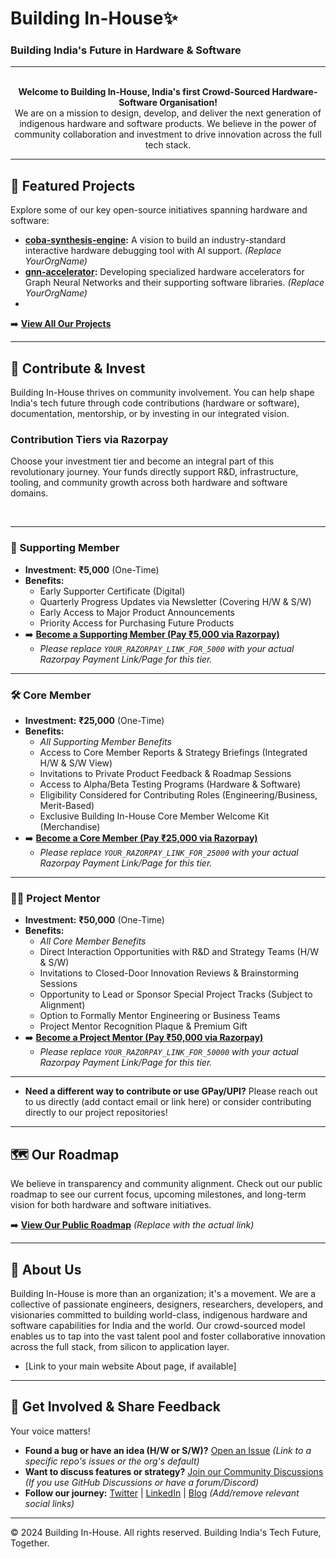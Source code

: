 # Building In-House✨
### Building India's Future in Hardware & Software

---

<p align="center">
  <!-- Optional: Add your Logo here if you have one hosted -->
  <!-- <img src="URL_TO_YOUR_LOGO.png" alt="Building In-House Logo" width="200"/> -->
  <br>
  <strong>Welcome to Building In-House, India's first Crowd-Sourced Hardware-Software Organisation!</strong>
  <br>
  We are on a mission to design, develop, and deliver the next generation of indigenous hardware and software products. We believe in the power of community collaboration and investment to drive innovation across the full tech stack.
</p>

---


## <a id="featured-projects"></a>🚀 Featured Projects

Explore some of our key open-source initiatives spanning hardware and software:

*   **[coba-synthesis-engine](https://github.com/Building-in-house/coba-synthesis-engine):** A vision to build an industry-standard interactive hardware debugging tool with AI support. *(Replace YourOrgName)*
*   **[gnn-accelerator](https://github.com/Building-in-house/gnn-accelerator):** Developing specialized hardware accelerators for Graph Neural Networks and their supporting software libraries. *(Replace YourOrgName)*
*   
➡️ [**View All Our Projects**](https://github.com/orgs/Building-in-house/repositories)

---

## <a id="contribute--invest"></a>🤝 Contribute & Invest

Building In-House thrives on community involvement. You can help shape India's tech future through code contributions (hardware or software), documentation, mentorship, or by investing in our integrated vision.

### Contribution Tiers via Razorpay

Choose your investment tier and become an integral part of this revolutionary journey. Your funds directly support R&D, infrastructure, tooling, and community growth across both hardware and software domains.

<br>

---

### 🌱 Supporting Member

*   **Investment:** **₹5,000** (One-Time)
*   **Benefits:**
    *   Early Supporter Certificate (Digital)
    *   Quarterly Progress Updates via Newsletter (Covering H/W & S/W)
    *   Early Access to Major Product Announcements
    *   Priority Access for Purchasing Future Products
*   ➡️ [**Become a Supporting Member (Pay ₹5,000 via Razorpay)**](YOUR_RAZORPAY_LINK_FOR_5000)
    *   *Please replace `YOUR_RAZORPAY_LINK_FOR_5000` with your actual Razorpay Payment Link/Page for this tier.*

---

### 🛠️ Core Member

*   **Investment:** **₹25,000** (One-Time)
*   **Benefits:**
    *   _All Supporting Member Benefits_
    *   Access to Core Member Reports & Strategy Briefings (Integrated H/W & S/W View)
    *   Invitations to Private Product Feedback & Roadmap Sessions
    *   Access to Alpha/Beta Testing Programs (Hardware & Software)
    *   Eligibility Considered for Contributing Roles (Engineering/Business, Merit-Based)
    *   Exclusive Building In-House Core Member Welcome Kit (Merchandise)
*   ➡️ [**Become a Core Member (Pay ₹25,000 via Razorpay)**](YOUR_RAZORPAY_LINK_FOR_25000)
    *   *Please replace `YOUR_RAZORPAY_LINK_FOR_25000` with your actual Razorpay Payment Link/Page for this tier.*

---

### 🧑‍🏫 Project Mentor

*   **Investment:** **₹50,000** (One-Time)
*   **Benefits:**
    *   _All Core Member Benefits_
    *   Direct Interaction Opportunities with R&D and Strategy Teams (H/W & S/W)
    *   Invitations to Closed-Door Innovation Reviews & Brainstorming Sessions
    *   Opportunity to Lead or Sponsor Special Project Tracks (Subject to Alignment)
    *   Option to Formally Mentor Engineering or Business Teams
    *   Project Mentor Recognition Plaque & Premium Gift
*   ➡️ [**Become a Project Mentor (Pay ₹50,000 via Razorpay)**](YOUR_RAZORPAY_LINK_FOR_50000)
    *   *Please replace `YOUR_RAZORPAY_LINK_FOR_50000` with your actual Razorpay Payment Link/Page for this tier.*

---

*   **Need a different way to contribute or use GPay/UPI?** Please reach out to us directly (add contact email or link here) or consider contributing directly to our project repositories!

---

## <a id="roadmap"></a>🗺️ Our Roadmap

We believe in transparency and community alignment. Check out our public roadmap to see our current focus, upcoming milestones, and long-term vision for both hardware and software initiatives.

➡️ [**View Our Public Roadmap**](link-to-your-roadmap-file-wiki-or-project-board) *(Replace with the actual link)*

---

## <a id="about-us"></a>🏢 About Us

Building In-House is more than an organization; it's a movement. We are a collective of passionate engineers, designers, researchers, developers, and visionaries committed to building world-class, indigenous hardware and software capabilities for India and the world. Our crowd-sourced model enables us to tap into the vast talent pool and foster collaborative innovation across the full stack, from silicon to application layer.

*   [Link to your main website About page, if available]

---

## 💬 Get Involved & Share Feedback

Your voice matters!

*   **Found a bug or have an idea (H/W or S/W)?** [Open an Issue](https://github.com/YourOrgName/RelevantRepo/issues) *(Link to a specific repo's issues or the org's default)*
*   **Want to discuss features or strategy?** [Join our Community Discussions](link-to-discussions-or-forum) *(If you use GitHub Discussions or have a forum/Discord)*
*   **Follow our journey:** [Twitter](link-to-twitter) | [LinkedIn](link-to-linkedin) | [Blog](link-to-blog) *(Add/remove relevant social links)*

---

© 2024 Building In-House. All rights reserved. Building India's Tech Future, Together.
